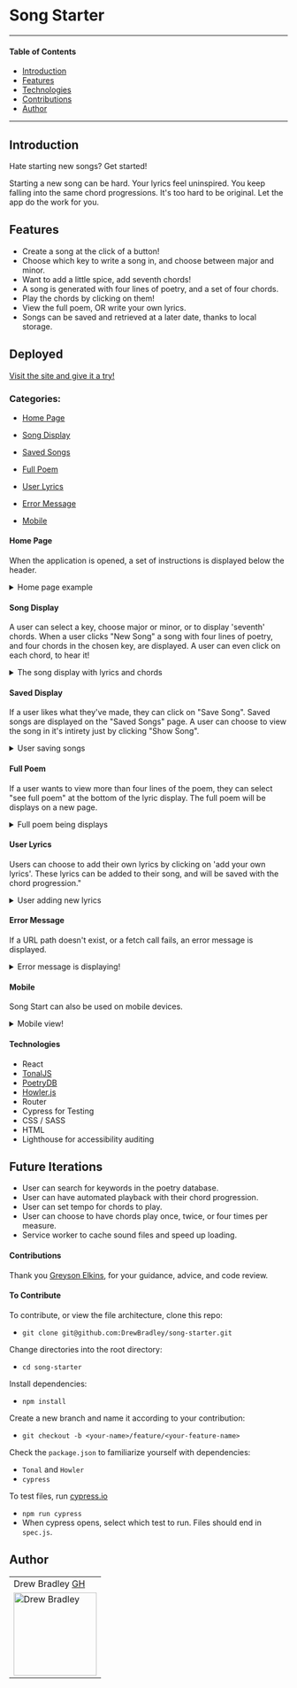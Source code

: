 # Song Starter
---
#### Table of Contents
- [Introduction](#Introduction)
- [Features](#Features)
- [Technologies](#Technologies)
- [Contributions](#Contributions)
- [Author](#Author)
---
## Introduction

Hate starting new songs? Get started!

Starting a new song can be hard. Your lyrics feel uninspired. You keep falling into the same chord progressions. It's too hard to be original. Let the app do the work for you.

## Features

- Create a song at the click of a button!
- Choose which key to write a song in, and choose between major and minor.
- Want to add a little spice, add seventh chords!
- A song is generated with four lines of poetry, and a set of four chords.
- Play the chords by clicking on them!
- View the full poem, OR write your own lyrics.
- Songs can be saved and retrieved at a later date, thanks to local storage.

## Deployed

[Visit the site and give it a try!](https://song-starter.herokuapp.com/)


### Categories:
- [Home Page](#Home-Page)

- [Song Display](#Song-Display)

- [Saved Songs](#Saved-Display)

- [Full Poem](#Full-Poem)

- [User Lyrics](#User-Lyrics)

- [Error Message](#Error-Message)

- [Mobile](#Mobile)


#### Home Page
When the application is opened, a set of instructions is displayed below the header.

<details>
<summary>Home page example</summary>
<br>
  <img width="450" alt="Screen Shot 2021-03-07 at 5 11 11 PM" src="https://user-images.githubusercontent.com/64617435/110260137-3ce68a00-7f68-11eb-95a9-19333b1deb8e.png">
</details>

#### Song Display
A user can select a key, choose major or minor, or to display 'seventh' chords.
When a user clicks "New Song" a song with four lines of poetry, and four chords in the chosen key, are displayed.
A user can even click on each chord, to hear it!

<details>
<summary>The song display with lyrics and chords</summary>
<br>
<img width="450" alt="The song display with lyrics and chords" src="https://media.giphy.com/media/EPOJoOJFQ1DHW6BlUT/giphy.gif">
</details>

#### Saved Display
If a user likes what they've made, they can click on "Save Song".
Saved songs are displayed on the "Saved Songs" page.
A user can choose to view the song in it's intirety just by clicking "Show Song".

<details>
<summary>User saving songs</summary>
<br>
<img width="450" alt="User saving songs" src="https://media.giphy.com/media/2CjbZH7QHA0lOneLwc/giphy.gif">
</details>

#### Full Poem
If a user wants to view more than four lines of the poem, they can select "see full poem" at the bottom of the lyric display.
The full poem will be displays on a new page.

<details>
<summary>Full poem being displays</summary>
<br>
<img width="450" alt="Full poem being displays" src="https://media.giphy.com/media/Tlj2LLOZoJ6lHObuYU/giphy.gif">
</details>

#### User Lyrics
Users can choose to add their own lyrics by clicking on 'add your own lyrics'.
These lyrics can be added to their song, and will be saved with the chord progression."

<details>
<summary>User adding new lyrics</summary>
<br>
<img width="450" alt="User adding new lyrics" src="https://media.giphy.com/media/RiJq7CbKue5Na5PZ4r/giphy.gif">
</details>

#### Error Message
If a URL path doesn't exist, or a fetch call fails, an error message is displayed.

<details>
<summary>Error message is displaying!</summary>
<br>
<img width="450" alt="Error message being displayed" src="https://user-images.githubusercontent.com/64617435/110261284-d31caf00-7f6c-11eb-84e9-22ae44928995.png">
</details>

#### Mobile
Song Start can also be used on mobile devices.

<details>
<summary>Mobile view!</summary>
<br>
<img width="450" alt="Error message being displayed" src="https://media.giphy.com/media/MA7imX21FSCyIuMw9j/giphy.gif">
</details>

#### Technologies
- React
- [TonalJS](https://github.com/tonaljs/v2)
- [PoetryDB](https://github.com/thundercomb/poetrydb/blob/master/README.md)
- [Howler.js](https://github.com/goldfire/howler.js#documentation)
- Router
- Cypress for Testing
- CSS / SASS
- HTML
- Lighthouse for accessibility auditing

## Future Iterations

- User can search for keywords in the poetry database.
- User can have automated playback with their chord progression.
- User can set tempo for chords to play.
- User can choose to have chords play once, twice, or four times per measure.
- Service worker to cache sound files and speed up loading.

#### Contributions

Thank you <a href="https://github.com/GreysonElkins/GreysonElkins">Greyson Elkins</a>, for your guidance, advice, and code review.

#### To Contribute

To contribute, or view the file architecture, clone this repo:
- `git clone git@github.com:DrewBradley/song-starter.git`<br>

Change directories into the root directory:
- `cd song-starter`<br>

Install dependencies:
- `npm install`<br>

Create a new branch and name it according to your contribution:
- `git checkout -b <your-name>/feature/<your-feature-name>`<br>

Check the `package.json` to familiarize yourself with dependencies:
- `Tonal` and `Howler`<br>
- `cypress`<br>

To test files, run [cypress.io](https://docs.cypress.io/guides/overview/why-cypress.html#In-a-nutshell)
- `npm run cypress`
- When cypress opens, select which test to run. Files should end in `spec.js`.

## Author
<table>
    <tr>
        <td> Drew Bradley <a href="https://github.com/DrewBradley">GH</td>
    </tr>
 <td><img src="https://avatars.githubusercontent.com/u/64617435?s=400&u=b01f8dbfd68b65ddd1d720d8525806f267a06426&v=4" alt="Drew Bradley"
 width="150" height="auto" /></td>
</table>
